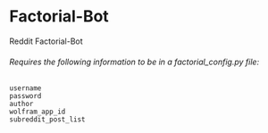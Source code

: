 # Factorial-Bot
Reddit Factorial-Bot

###### Requires the following information to be in a factorial_config.py file:
```
username 
password 
author 
wolfram_app_id
subreddit_post_list 
```

